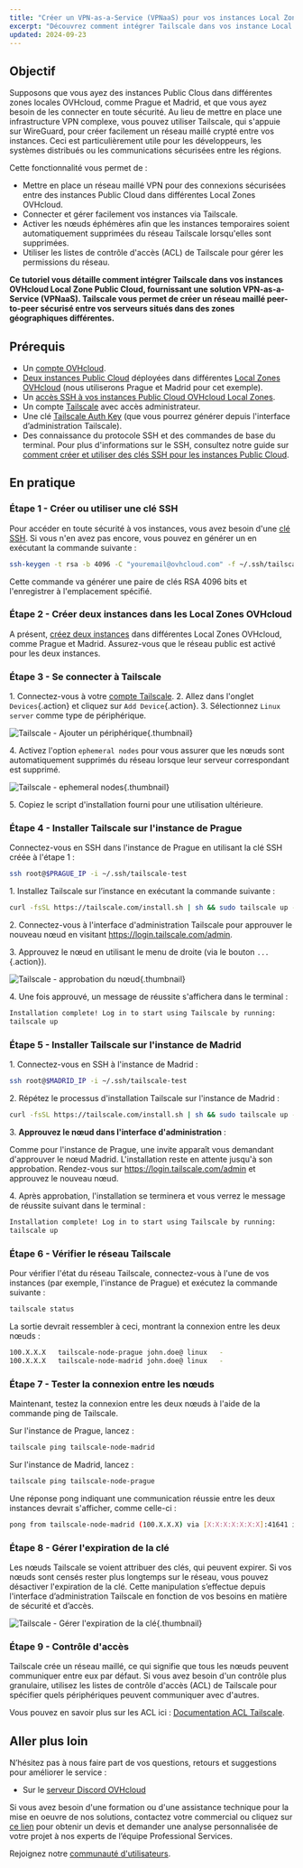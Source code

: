 ```yaml
---
title: "Créer un VPN-as-a-Service (VPNaaS) pour vos instances Local Zones avec Tailscale"
excerpt: "Découvrez comment intégrer Tailscale dans vos instance Local Zones OVHcloud pour mettre en place une solution VPN-as-a-Service (VPNaaS)"
updated: 2024-09-23
---
```


## Objectif

Supposons que vous ayez des instances Public Clous dans différentes zones locales OVHcloud, comme Prague et Madrid, et que vous ayez besoin de les connecter en toute sécurité. Au lieu de mettre en place une infrastructure VPN complexe, vous pouvez utiliser Tailscale, qui s'appuie sur WireGuard, pour créer facilement un réseau maillé crypté entre vos instances. Ceci est particulièrement utile pour les développeurs, les systèmes distribués ou les communications sécurisées entre les régions.

Cette fonctionnalité vous permet de :

- Mettre en place un réseau maillé VPN pour des connexions sécurisées entre des instances Public Cloud dans différentes Local Zones OVHcloud.
- Connecter et gérer facilement vos instances via Tailscale.
- Activer les nœuds éphémères afin que les instances temporaires soient automatiquement supprimées du réseau Tailscale lorsqu'elles sont supprimées.
- Utiliser les listes de contrôle d'accès (ACL) de Tailscale pour gérer les permissions du réseau.

**Ce tutoriel vous détaille comment intégrer Tailscale dans vos instances OVHcloud Local Zone Public Cloud, fournissant une solution VPN-as-a-Service (VPNaaS). Tailscale vous permet de créer un réseau maillé peer-to-peer sécurisé entre vos serveurs situés dans des zones géographiques différentes.**

## Prérequis

- Un [compte OVHcloud](/pages/account_and_service_management/account_information/ovhcloud-account-creation).
- [Deux instances Public Cloud](/pages/public_cloud/compute/public-cloud-first-steps) déployées dans différentes [Local Zones OVHcloud](/links/public-cloud/local-zones) (nous utiliserons Prague et Madrid pour cet exemple).
- Un [accès SSH à vos instances Public Cloud OVHcloud Local Zones](/pages/public_cloud/compute/creating-ssh-keys-pci).
- Un compte [Tailscale](https://tailscale.com/) avec accès administrateur.
- Une clé [Tailscale Auth Key](https://tailscale.com/kb/1085/auth-keys) (que vous pourrez générer depuis l'interface d’administration Tailscale).
- Des connaissance du protocole SSH et des commandes de base du terminal. Pour plus d'informations sur le SSH, consultez notre guide sur [comment créer et utiliser des clés SSH pour les instances Public Cloud](/pages/public_cloud/compute/creating-ssh-keys-pci).

## En pratique

### Étape 1 - Créer ou utiliser une clé SSH

Pour accéder en toute sécurité à vos instances, vous avez besoin d'une [clé SSH](/pages/public_cloud/compute/creating-ssh-keys-pci). Si vous n'en avez pas encore, vous pouvez en générer un en exécutant la commande suivante :

```bash
ssh-keygen -t rsa -b 4096 -C "youremail@ovhcloud.com" -f ~/.ssh/tailscale-test -N ""
```

Cette commande va générer une paire de clés RSA 4096 bits et l'enregistrer à l'emplacement spécifié.

### Étape 2 - Créer deux instances dans les Local Zones OVHcloud

A présent, [créez deux instances](/pages/public_cloud/compute/public-cloud-first-steps) dans différentes Local Zones OVHcloud, comme Prague et Madrid. Assurez-vous que le réseau public est activé pour les deux instances.

### Étape 3 - Se connecter à Tailscale

1\. Connectez-vous à votre [compte Tailscale](https://login.tailscale.com/).
2\. Allez dans l'onglet `Devices`{.action} et cliquez sur `Add Device`{.action}.
3\. Sélectionnez `Linux server` comme type de périphérique.

![Tailscale - Ajouter un périphérique](images/tailscale01.png){.thumbnail}

4\. Activez l'option `ephemeral nodes` pour vous assurer que les nœuds sont automatiquement supprimés du réseau lorsque leur serveur correspondant est supprimé.

![Tailscale - ephemeral nodes](images/tailscale02.png){.thumbnail}

5\. Copiez le script d'installation fourni pour une utilisation ultérieure.

### Étape 4 - Installer Tailscale sur l'instance de Prague

Connectez-vous en SSH dans l'instance de Prague en utilisant la clé SSH créée à l'étape 1 :

```bash
ssh root@$PRAGUE_IP -i ~/.ssh/tailscale-test
```

1\. Installez Tailscale sur l’instance en exécutant la commande suivante :

```bash
curl -fsSL https://tailscale.com/install.sh | sh && sudo tailscale up --auth-key=$TAILSCALE-KEY
```

2\. Connectez-vous à l'interface d'administration Tailscale pour approuver le nouveau nœud en visitant <https://login.tailscale.com/admin>.

3\. Approuvez le nœud en utilisant le menu de droite (via le bouton `...`{.action}).

![Tailscale - approbation du nœud](images/tailscale03.png){.thumbnail}

4\. Une fois approuvé, un message de réussite s'affichera dans le terminal :

```bash
Installation complete! Log in to start using Tailscale by running:
tailscale up
```

### Étape 5 - Installer Tailscale sur l'instance de Madrid

1\. Connectez-vous en SSH à l'instance de Madrid :

```bash
ssh root@$MADRID_IP -i ~/.ssh/tailscale-test
```

2\. Répétez le processus d'installation Tailscale sur l'instance de Madrid :

```bash
curl -fsSL https://tailscale.com/install.sh | sh && sudo tailscale up --auth-key=$TAILSCALE-KEY
```

3\. **Approuvez le nœud dans l'interface d'administration** :

Comme pour l'instance de Prague, une invite apparaît vous demandant d'approuver le nœud Madrid. L'installation reste en attente jusqu'à son approbation.
Rendez-vous sur <https://login.tailscale.com/admin> et approuvez le nouveau nœud.

4\. Après approbation, l'installation se terminera et vous verrez le message de réussite suivant dans le terminal :

```bash
Installation complete! Log in to start using Tailscale by running:
tailscale up
```

### Étape 6 - Vérifier le réseau Tailscale

Pour vérifier l'état du réseau Tailscale, connectez-vous à l'une de vos instances (par exemple, l'instance de Prague) et exécutez la commande suivante :

```bash
tailscale status
```

La sortie devrait ressembler à ceci, montrant la connexion entre les deux nœuds :

```bash
100.X.X.X   tailscale-node-prague john.doe@ linux   -
100.X.X.X   tailscale-node-madrid john.doe@ linux   -
```

### Étape 7 - Tester la connexion entre les nœuds

Maintenant, testez la connexion entre les deux nœuds à l'aide de la commande ping de Tailscale.

Sur l'instance de Prague, lancez :

```bash
tailscale ping tailscale-node-madrid
```

Sur l'instance de Madrid, lancez :

```bash
tailscale ping tailscale-node-prague
```

Une réponse pong indiquant une communication réussie entre les deux instances devrait s'afficher, comme celle-ci :

```bash
pong from tailscale-node-madrid (100.X.X.X) via [X:X:X:X:X:X:X]:41641 in 34ms
```

### Étape 8 - Gérer l'expiration de la clé

Les nœuds Tailscale se voient attribuer des clés, qui peuvent expirer. Si vos nœuds sont censés rester plus longtemps sur le réseau, vous pouvez désactiver l'expiration de la clé. Cette manipulation s’effectue depuis l'interface d’administration Tailscale en fonction de vos besoins en matière de sécurité et d’accès.

![Tailscale - Gérer l'expiration de la clé](images/tailscale04.png){.thumbnail}

### Étape 9 - Contrôle d'accès

Tailscale crée un réseau maillé, ce qui signifie que tous les nœuds peuvent communiquer entre eux par défaut. Si vous avez besoin d'un contrôle plus granulaire, utilisez les listes de contrôle d'accès (ACL) de Tailscale pour spécifier quels périphériques peuvent communiquer avec d'autres.

Vous pouvez en savoir plus sur les ACL ici : [Documentation ACL Tailscale](https://tailscale.com/kb/1393/access-control).

## Aller plus loin

N’hésitez pas à nous faire part de vos questions, retours et suggestions pour améliorer le service :

- Sur le [serveur Discord OVHcloud](https://discord.gg/ovhcloud)

Si vous avez besoin d'une formation ou d'une assistance technique pour la mise en oeuvre de nos solutions, contactez votre commercial ou cliquez sur [ce lien](/links/professional-services) pour obtenir un devis et demander une analyse personnalisée de votre projet à nos experts de l’équipe Professional Services.

Rejoignez notre [communauté d'utilisateurs](/links/community).